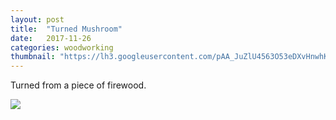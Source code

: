 ```yaml
---
layout: post
title:  "Turned Mushroom"
date:   2017-11-26
categories: woodworking
thumbnail: "https://lh3.googleusercontent.com/pAA_JuZlU4563O53eDXvHnwhKndEXumURQbtw6OQG0GsE4vYkvIv368uW9SewVLMSeREj-PY-IK8WLbdVwkHIjtonIr3Y71263Jgu9wqZOUSd2bohZGXHpzHBBINZGKjAp-OYm7iMj_sadJfOnsIaQsc8Vwv_OzOq_DQKDFkV17bojMgySr65I1BvEvmeWxLBshu7xQl7FSkn9FU-Uy0x-EtAA3T21xstDvoDhdlKfyQJKyxn7PV8wgO2JN7B43MzBA590cZ8Eou0WIJEqsr28oA4RsLkZU98zo9Uxli-4BMNipJuTgvqTYl9PlbT_p2rLpGfCqrsUEDjWJvwksAIgAotNM2ULo_SuF6XywvBWL4Uh74A4nfrNuSfTM1jiXRXHzyTJMdw8bk3a5-Dp8iMh4XMXVK398JYciywtJzdQkvBBo23KZ23LymlKyTbGBmFa3mWZ-8KaJnB1vEf-d0J3B12Hr6iqtoTKWrfUIhjLk5yCaxQFPfGZsuPH0PeKGTR3NcPGQBoLij6o302kZ7FNxjuoxeX2JYIuZPHbtPnmI3UVgwMmOcj_xOPc-0d2tmWzlz5WSfQyraH7YICkvKtWJaK3cLJbp0T3B9S7s=w723-h963-no"
---
```


Turned from a piece of firewood.

<img src="https://lh3.googleusercontent.com/pAA_JuZlU4563O53eDXvHnwhKndEXumURQbtw6OQG0GsE4vYkvIv368uW9SewVLMSeREj-PY-IK8WLbdVwkHIjtonIr3Y71263Jgu9wqZOUSd2bohZGXHpzHBBINZGKjAp-OYm7iMj_sadJfOnsIaQsc8Vwv_OzOq_DQKDFkV17bojMgySr65I1BvEvmeWxLBshu7xQl7FSkn9FU-Uy0x-EtAA3T21xstDvoDhdlKfyQJKyxn7PV8wgO2JN7B43MzBA590cZ8Eou0WIJEqsr28oA4RsLkZU98zo9Uxli-4BMNipJuTgvqTYl9PlbT_p2rLpGfCqrsUEDjWJvwksAIgAotNM2ULo_SuF6XywvBWL4Uh74A4nfrNuSfTM1jiXRXHzyTJMdw8bk3a5-Dp8iMh4XMXVK398JYciywtJzdQkvBBo23KZ23LymlKyTbGBmFa3mWZ-8KaJnB1vEf-d0J3B12Hr6iqtoTKWrfUIhjLk5yCaxQFPfGZsuPH0PeKGTR3NcPGQBoLij6o302kZ7FNxjuoxeX2JYIuZPHbtPnmI3UVgwMmOcj_xOPc-0d2tmWzlz5WSfQyraH7YICkvKtWJaK3cLJbp0T3B9S7s=w723-h963-no">